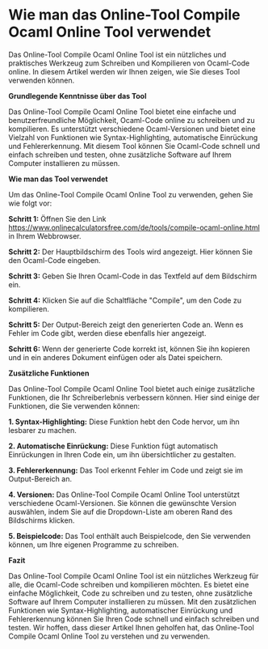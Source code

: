 Wie man das Online-Tool Compile Ocaml Online Tool verwendet
===========================================================

Das Online-Tool Compile Ocaml Online Tool ist ein nützliches und praktisches Werkzeug zum Schreiben und Kompilieren von Ocaml-Code online. In diesem Artikel werden wir Ihnen zeigen, wie Sie dieses Tool verwenden können.

**Grundlegende Kenntnisse über das Tool**

Das Online-Tool Compile Ocaml Online Tool bietet eine einfache und benutzerfreundliche Möglichkeit, Ocaml-Code online zu schreiben und zu kompilieren. Es unterstützt verschiedene Ocaml-Versionen und bietet eine Vielzahl von Funktionen wie Syntax-Highlighting, automatische Einrückung und Fehlererkennung. Mit diesem Tool können Sie Ocaml-Code schnell und einfach schreiben und testen, ohne zusätzliche Software auf Ihrem Computer installieren zu müssen.

**Wie man das Tool verwendet**

Um das Online-Tool Compile Ocaml Online Tool zu verwenden, gehen Sie wie folgt vor:

**Schritt 1:** Öffnen Sie den Link <https://www.onlinecalculatorsfree.com/de/tools/compile-ocaml-online.html> in Ihrem Webbrowser.

**Schritt 2:** Der Hauptbildschirm des Tools wird angezeigt. Hier können Sie den Ocaml-Code eingeben.

**Schritt 3:** Geben Sie Ihren Ocaml-Code in das Textfeld auf dem Bildschirm ein.

**Schritt 4:** Klicken Sie auf die Schaltfläche "Compile", um den Code zu kompilieren.

**Schritt 5:** Der Output-Bereich zeigt den generierten Code an. Wenn es Fehler im Code gibt, werden diese ebenfalls hier angezeigt.

**Schritt 6:** Wenn der generierte Code korrekt ist, können Sie ihn kopieren und in ein anderes Dokument einfügen oder als Datei speichern.

**Zusätzliche Funktionen**

Das Online-Tool Compile Ocaml Online Tool bietet auch einige zusätzliche Funktionen, die Ihr Schreiberlebnis verbessern können. Hier sind einige der Funktionen, die Sie verwenden können:

**1. Syntax-Highlighting:** Diese Funktion hebt den Code hervor, um ihn lesbarer zu machen.

**2. Automatische Einrückung:** Diese Funktion fügt automatisch Einrückungen in Ihren Code ein, um ihn übersichtlicher zu gestalten.

**3. Fehlererkennung:** Das Tool erkennt Fehler im Code und zeigt sie im Output-Bereich an.

**4. Versionen:** Das Online-Tool Compile Ocaml Online Tool unterstützt verschiedene Ocaml-Versionen. Sie können die gewünschte Version auswählen, indem Sie auf die Dropdown-Liste am oberen Rand des Bildschirms klicken.

**5. Beispielcode:** Das Tool enthält auch Beispielcode, den Sie verwenden können, um Ihre eigenen Programme zu schreiben.

**Fazit**

Das Online-Tool Compile Ocaml Online Tool ist ein nützliches Werkzeug für alle, die Ocaml-Code schreiben und kompilieren möchten. Es bietet eine einfache Möglichkeit, Code zu schreiben und zu testen, ohne zusätzliche Software auf Ihrem Computer installieren zu müssen. Mit den zusätzlichen Funktionen wie Syntax-Highlighting, automatischer Einrückung und Fehlererkennung können Sie Ihren Code schnell und einfach schreiben und testen. Wir hoffen, dass dieser Artikel Ihnen geholfen hat, das Online-Tool Compile Ocaml Online Tool zu verstehen und zu verwenden.